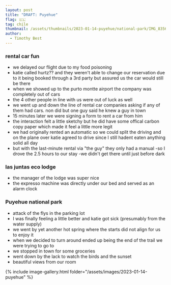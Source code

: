 ```yaml
---
layout: post
title: "DRAFT: Puyehue"
flag: 🇨🇱
tag: chile
thumbnail: /assets/thumbnails/2023-01-14-puyehue/national-park/IMG_8356.jpg
author:
  - Timothy Best
---
```


### rental car fun

- we delayed our flight due to my food poisoning
- katie called hurtz?? and they weren't able to change our reservation due to it being booked through a 3rd party but assured us the car would still be there
- when we showed up to the purto montte airport the company was completely out of cars
- the 4 other people in line with us were out of luck as well
- we went up and down the line of rental car companies asking if any of them had cars. non did but one guy said he knew a guy in town
- 15 minutes later we were signing a form to rent a car from him
- the interaction felt a little sketchy but he did have some offical carbon copy paper which made it feel a little more legit
- we had originally rented an automatic so we could split the driving and on the plane over katie agreed to drive since I still hadent eaten anything solid all day
- but with the last-minute rental via "the guy" they only had a manual
  -so I drove the 2.5 hours to our stay
  -we didn't get there until just before dark

### las juntas eco lodge

- the manager of the lodge was super nice
- the expresso machine was directly under our bed and served as an alarm clock

### Puyehue national park

- attack of the flys in the parking lot
- I was finally feeling a little better and katie got sick (presumably from the water supply)
- we went by yet another hot spring where the starts did not align for us to enjoy it
- when we decided to turn around ended up being the end of the trail we were trying to go to
- we stopped in town for some groceries
- went down by the lack to watch the birds and the sunset
- beautiful views from our room

{% include image-gallery.html folder="/assets/images/2023-01-14-puyehue" %}
